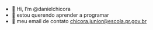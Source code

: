 - 👋 Hi, I’m @danielchicora
- 👀 estou querendo aprender a programar 
- 🌱 meu email de contato chicora.junior@escola.pr.gov.br

<!---
danielchicora/danielchicora is a ✨ special ✨ repository because its `README.md` (this file) appears on your GitHub profile.
You can click the Preview link to take a look at your changes.
--->
